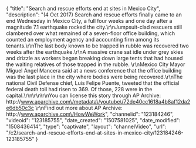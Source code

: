 {
    "title": "Search and rescue efforts end at sites in Mexico City",
    "description": "(4 Oct 2017) Search and rescue efforts finally came to an end Wednesday in Mexico City, a full four weeks and one day after a magnitude 7.1 earthquake rocked the city.\r\nJumpsuit-clad rescuers still clambered over what remained of a seven-floor office building, which counted an employment agency and accounting firm among its tenants.\r\nThe last body known to be trapped in rubble was recovered two weeks after the earthquake.\r\nA massive crane sat idle under grey skies and drizzle as workers began breaking down large tents that had housed the waiting relatives of those trapped in the rubble. \r\nMexico City Mayor Miguel Angel Mancera said at a news conference that the office building was the last place in the city where bodies were being recovered.\r\nThe national Civil Defense chief, Luis Felipe Puente, tweeted that the official federal death toll had risen to 369. Of those, 228 were in the capital.\r\n\r\n\r\nYou can license this story through AP Archive: http:\/\/www.aparchive.com\/metadata\/youtube\/72de40cc1618a4b8af12da2e6db50c3c \r\nFind out more about AP Archive: http:\/\/www.aparchive.com\/HowWeWork",
    "channelid": "123184246",
    "videoid": "123185755",
    "date_created": "1507581025",
    "date_modified": "1508436414",
    "type": "captivate",
    "layout": "channelVideo",
    "url": "\/c2\/search-and-rescue-efforts-end-at-sites-in-mexico-city\/123184246-123185755"
}